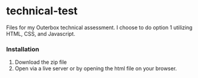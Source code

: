 # technical-test
Files for my Outerbox technical assessment. I choose to do option 1 utilizing HTML, CSS, and Javascript.

### Installation


1. Download the zip file
2. Open via a live server or by opening the html file on your browser.
